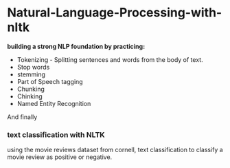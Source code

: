 # Natural-Language-Processing-with-nltk

**building a strong NLP foundation by practicing:**

- Tokenizing - Splitting sentences and words from the body of text.
- Stop words
- stemming
- Part of Speech tagging
- Chunking
- Chinking
- Named Entity Recognition

And finally 
### text classification with NLTK
using the movie reviews dataset from cornell, text classification to classify a movie review as positive or negative.
